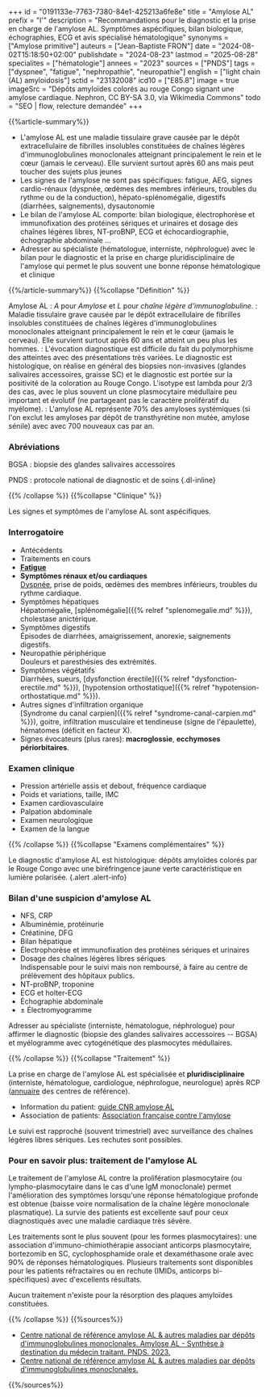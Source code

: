 +++
id = "0191133e-7763-7380-84e1-425213a6fe8e"
title = "Amylose AL"
prefix = "l'"
description = "Recommandations pour le diagnostic et la prise en charge de l'amylose AL. Symptômes aspécifiques, bilan biologique, échographies, ECG et avis spécialisé hématologique"
synonyms = ["Amylose primitive"]
auteurs = ["Jean-Baptiste FRON"]
date = "2024-08-02T15:18:50+02:00"
publishdate = "2024-08-23"
lastmod = "2025-08-28"
specialites = ["hématologie"]
annees = "2023"
sources = ["PNDS"]
tags = ["dyspnee", "fatigue", "nephropathie", "neuropathie"]
english = ["light chain (AL) amyloidosis"]
sctid = "23132008"
icd10 = ["E85.8"]
image = true
imageSrc = "Dépôts amyloïdes colorés au rouge Congo signant une amylose cardiaque. Nephron, CC BY-SA 3.0, via Wikimedia Commons"
todo = "SEO | flow, relecture demandée"
+++

{{%article-summary%}}

- L'amylose AL est une maladie tissulaire grave causée par le dépôt extracellulaire de fibrilles insolubles constituées de chaînes légères d'immunoglobulines monoclonales atteignant principalement le rein et le cœur (jamais le cerveau). Elle survient surtout après 60 ans mais peut toucher des sujets plus jeunes
- Les signes de l'amylose ne sont pas spécifiques: fatigue, AEG, signes cardio-rénaux (dyspnée, œdèmes des membres inférieurs, troubles du rythme ou de la conduction), hépato-splénomégalie, digestifs (diarrhées, saignements), dysautonomie
- Le bilan de l'amylose AL comporte: bilan biologique, électrophorèse et immunofixation des protéines sériques et urinaires et dosage des chaînes légères libres, NT-proBNP, ECG et échocardiographie, échographie abdominale ...
- Adresser au spécialiste (hématologue, interniste, néphrologue) avec le bilan pour le diagnostic et la prise en charge pluridisciplinaire de l'amylose qui permet le plus souvent une bonne réponse hématologique et clinique

{{%/article-summary%}}
{{%collapse "Définition" %}}

Amylose AL
: *A* pour *Amylose* et *L* pour *chaîne légère d'immunoglobuline*.
: Maladie tissulaire grave causée par le dépôt extracellulaire de fibrilles insolubles constituées de chaînes légères d'immunoglobulines monoclonales atteignant principalement le rein et le cœur (jamais le cerveau). Elle survient surtout après 60 ans et atteint un peu plus les hommes.
: L'évocation diagnostique est difficile du fait du polymorphisme des atteintes avec des présentations très variées. Le diagnostic est histologique, on réalise en général des biopsies non-invasives (glandes salivaires accessoires, graisse SC) et le diagnostic est portée sur la positivité de la coloration au Rouge Congo. L'isotype est lambda pour 2/3 des cas, avec le plus souvent un clone plasmocytaire médullaire peu important et évolutif (ne partageant pas le caractère prolifératif du myélome).
: L'amylose AL représente 70% des amyloses systémiques (si l'on exclut les amyloses par dépôt de transthyrétine non mutée, amylose sénile) avec avec 700 nouveaux cas par an.

### Abréviations

BGSA
: biopsie des glandes salivaires accessoires

PNDS
: protocole national de diagnostic et de soins
{.dl-inline}

{{% /collapse %}}
{{%collapse "Clinique" %}}

Les signes et symptômes de l'amylose AL sont aspécifiques.

### Interrogatoire

- Antécédents
- Traitements en cours
- **[Fatigue](/tags/fatigue/)**
- **Symptômes rénaux et/ou cardiaques**  
  [Dyspnée](/tags/dyspnee/), prise de poids, œdèmes des membres inférieurs, troubles du rythme cardiaque.
- Symptômes hépatiques  
  Hépatomégalie, [splénomégalie]({{% relref "splenomegalie.md" %}}), cholestase anictérique.
- Symptômes digestifs  
  Épisodes de diarrhées, amaigrissement, anorexie, saignements digestifs.
- Neuropathie périphérique  
  Douleurs et paresthésies des extrémités.
- Symptômes végétatifs  
  Diarrhées, sueurs, [dysfonction érectile]({{% relref "dysfonction-erectile.md" %}}), [hypotension orthostatique]({{% relref "hypotension-orthostatique.md" %}}).
- Autres signes d'infiltration organique  
  [Syndrome du canal carpien]({{% relref "syndrome-canal-carpien.md" %}}), goitre, infiltration musculaire et tendineuse (signe de l'épaulette), hématomes (déficit en facteur X).
- Signes évocateurs (plus rares): **macroglossie**, **ecchymoses périorbitaires**.

### Examen clinique

- Pression artérielle assis et debout, fréquence cardiaque
- Poids et variations, taille, IMC
- Examen cardiovasculaire
- Palpation abdominale
- Examen neurologique
- Examen de la langue

{{% /collapse %}}
{{%collapse "Examens complémentaires" %}}

Le diagnostic d'amylose AL est histologique: dépôts amyloïdes colorés par le Rouge Congo avec une biréfringence jaune verte caractéristique en lumière polarisée.
{.alert .alert-info}

### Bilan d'une suspicion d'amylose AL

- NFS, CRP
- Albuminémie, protéinurie
- Créatinine, DFG
- Bilan hépatique
- Électrophorèse et immunofixation des protéines sériques et urinaires
- Dosage des chaînes légères libres sériques  
  Indispensable pour le suivi mais non remboursé, à faire au centre de prélèvement des hôpitaux publics.
- NT-proBNP, troponine
- ECG et holter-ECG
- Échographie abdominale
- ± Électromyogramme

Adresser au spécialiste (interniste, hématologue, néphrologue) pour affirmer le diagnostic (biopsie des glandes salivaires accessoires -- BGSA) et myélogramme avec cytogénétique des plasmocytes médullaires.

{{% /collapse %}}
{{%collapse "Traitement" %}}

La prise en charge de l'amylose AL est spécialisée et **pluridisciplinaire** (interniste, hématologue, cardiologue, néphrologue, neurologue) après RCP ([annuaire](https://www.unilim.fr/cr-amylose-al/centre_reference_amylose/presentation_cmr_amylose/) des centres de référence).

- Information du patient: [guide CNR amylose AL](https://www.unilim.fr/cr-amylose-al/patients/generalites_amylose/)
- Association de patients: [Association française contre l'amylose](https://amylose.asso.fr)

Le suivi est rapproché (souvent trimestriel) avec surveillance des chaînes légères libres sériques. Les rechutes sont possibles.

### Pour en savoir plus: traitement de l'amylose AL

Le traitement de l'amylose AL contre la prolifération plasmocytaire (ou lympho-plasmocytaire dans le cas d'une IgM monoclonale) permet l'amélioration des symptômes lorsqu'une réponse hématologique profonde est obtenue (baisse voire normalisation de la chaîne légère monoclonale plasmatique). La survie des patients est excellente sauf pour ceux diagnostiqués avec une maladie cardiaque très sévère.

Les traitements sont le plus souvent (pour les formes plasmocytaires): une association d'immuno-chimiothérapie associant anticorps plasmocytaire, bortezomib en SC, cyclophosphamide orale et dexaméthasone orale avec 90% de réponses hématologiques. Plusieurs traitements sont disponibles pour les patients réfractaires ou en rechute (IMIDs, anticorps bi-spécifiques) avec d'excellents résultats.

Aucun traitement n'existe pour la résorption des plaques amyloïdes constituées.

{{% /collapse %}}
{{%sources%}}

- [Centre national de référence amylose AL & autres maladies par dépôts d'immunoglobulines monoclonales. Amylose AL - Synthèse à destination du médecin traitant. PNDS. 2023.](https://www.has-sante.fr/jcms/p_3385053/fr/amylose-al)
- [Centre national de référence amylose AL & autres maladies par dépôts d'immunoglobulines monoclonales.](https://www.unilim.fr/cr-amylose-al/)

{{%/sources%}}
